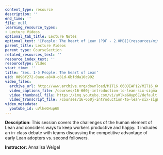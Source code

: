 ```yaml
---
content_type: resource
description: ''
end_time: ''
file: null
learning_resource_types:
- Lecture Videos
optional_tab_title: Lecture Notes
optional_text: '[People: The heart of Lean (PDF - 2.0MB)](resources/mit16_660jiap12_1-5)'
parent_title: Lecture Videos
parent_type: CourseSection
related_resources_text: ''
resource_index_text: ''
resourcetype: Video
start_time: ''
title: 'Ses. 1-5 People: The heart of Lean'
uid: 0898f272-0aee-a840-c81d-6bfdda10c992
video_files:
  archive_url: http://www.archive.org/download/MIT16.660JIAP12/MIT16_660JIAP12_ses1-5_300k.mp4
  video_captions_file: /courses/16-660j-introduction-to-lean-six-sigma-methods-january-iap-2012/c24e4c94ef9252688604619422267f1c_uVlkeGHup6E.vtt
  video_thumbnail_file: https://img.youtube.com/vi/uVlkeGHup6E/default.jpg
  video_transcript_file: /courses/16-660j-introduction-to-lean-six-sigma-methods-january-iap-2012/4ce9a38b9d96b41358724e75913e9a45_uVlkeGHup6E.pdf
video_metadata:
  youtube_id: uVlkeGHup6E
---
```


**Description:** This session covers the challenges of the human element of Lean and considers ways to keep workers productive and happy. It includes an in-class debate with teams discussing the competitive advantage of early Lean adopters vs. second followers.

**Instructor:** Annalisa Weigel